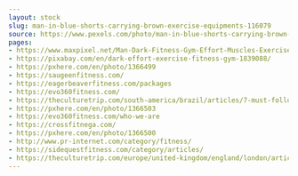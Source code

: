 ```yaml
---
layout: stock
slug: man-in-blue-shorts-carrying-brown-exercise-equipments-116079
source: https://www.pexels.com/photo/man-in-blue-shorts-carrying-brown-exercise-equipments-116079/
pages:
- https://www.maxpixel.net/Man-Dark-Fitness-Gym-Effort-Muscles-Exercise-1839088
- https://pixabay.com/en/dark-effort-exercise-fitness-gym-1839088/
- https://pxhere.com/en/photo/1366499
- https://saugeenfitness.com/
- https://eagerbeaverfitness.com/packages
- https://evo360fitness.com/
- https://theculturetrip.com/south-america/brazil/articles/7-must-follow-fitness-bloggers-from-brazil/
- https://pxhere.com/en/photo/1366503
- https://evo360fitness.com/who-we-are
- https://crossfitnega.com/
- https://pxhere.com/en/photo/1366500
- http://www.pr-internet.com/category/fitness/
- https://sidequestfitness.com/category/articles/
- https://theculturetrip.com/europe/united-kingdom/england/london/articles/londons-most-influential-fitness-instructors-to-follow-on-instagram/
---
```

